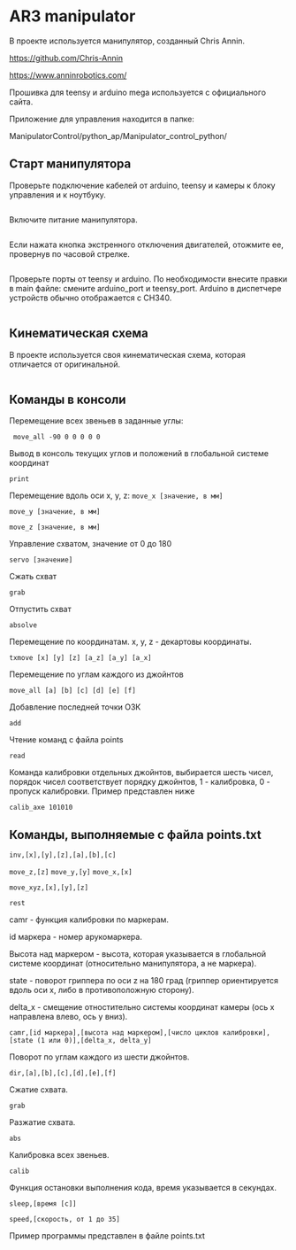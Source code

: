 # AR3 manipulator

В проекте используется манипулятор, созданный
Chris Annin.

https://github.com/Chris-Annin

https://www.anninrobotics.com/

Прошивка для teensy и arduino mega используется с официального сайта. 

Приложение для управления находится в папке:

ManipulatorControl/python_ap/Manipulator_control_python/

## Старт манипулятора

Проверьте подключение кабелей от arduino, teensy и камеры к блоку управления и к ноутбуку.

<div align="center">
  <img src="/img/cabels.png" alt="">
</div>

Включите питание манипулятора.

<div align="center">
  <img src="/img/on_off_0.png" alt="">
</div>

Если нажата кнопка экстренного отключения двигателей, отожмите ее, провернув по часовой стрелке.

<div align="center">
  <img src="/img/on_off_1.png" alt="">
</div>

Проверьте порты от teensy и arduino. По необходимости внесите правки в main файле: смените arduino_port и teensy_port. Arduino в диспетчере устройств обычно отображается с CH340.

<div align="center">
  <img src="/img/device_manager.png" alt="">
</div>

## Кинематическая схема

В проекте используется своя кинематическая схема, которая отличается от оригинальной. 
<div align="center">
  <img src="/img/scheme.png" alt="">
</div>


## Команды в консоли

Перемещение всех звеньев в заданные углы:

``` move_all -90 0 0 0 0 0```

Вывод в консоль текущих углов и положений в глобальной системе координат

```print```

Перемещение вдоль оси x, y, z:
```move_x [значение, в мм]```

```move_y [значение, в мм]```

```move_z [значение, в мм]```

Управление схватом, значение от 0 до 180

```servo [значение]```

Сжать схват

```grab```

Отпустить схват

```absolve```

Перемещение по координатам. x, y, z - декартовы координаты. 

```txmove [x] [y] [z] [a_z] [a_y] [a_x]```

Перемещение по углам каждого из джойнтов

```move_all [a] [b] [c] [d] [e] [f]```

Добавление последней точки ОЗК

```add```

Чтение команд с файла points

```read```

Команда калибровки отдельных джойнтов, выбирается шесть чисел, порядок чисел соответствует порядку джойнтов, 1 -
калибровка, 0 - пропуск калибровки. Пример представлен ниже

```calib_axe 101010```

## Команды, выполняемые с файла points.txt


```inv,[x],[y],[z],[a],[b],[c]```


```move_z,[z]```
```move_y,[y]```
```move_x,[x]```

```move_xyz,[x],[y],[z]```

```rest```

camr - функция калибровки по маркерам. 

id маркера - номер арукомаркера.

Высота над маркером - высота, которая указывается в глобальной системе координат (относительно манипулятора, а не маркера).

state - поворот гриппера по оси z на 180 град (гриппер ориентируется вдоль оси x, либо в противоположную сторону).

delta_x - смещение отностительно системы координат камеры (ось x направлена влево, ось y вниз). 

```camr,[id маркера],[высота над маркером],[число циклов калибровки],[state (1 или 0)],[delta_x, delta_y]```

Поворот по углам каждого из шести джойнтов.

```dir,[a],[b],[c],[d],[e],[f]```

Сжатие схвата.

```grab```

Разжатие схвата.

```abs```

Калибровка всех звеньев.

```calib```

Функция остановки выполнения кода, время указывается в секундах.

```sleep,[время [с]]```

```speed,[скорость, от 1 до 35]```

Пример программы представлен в файле points.txt

